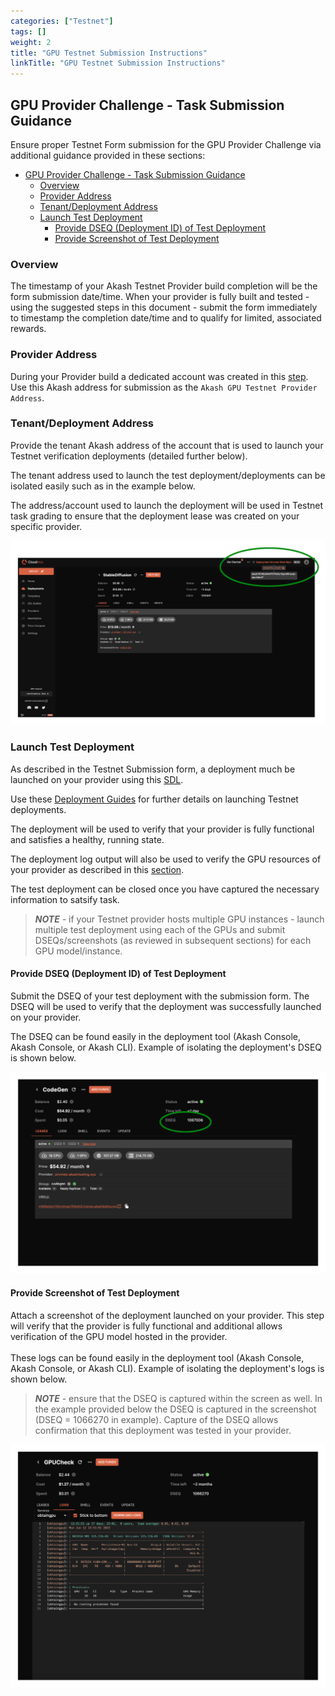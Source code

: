 ```yaml
---
categories: ["Testnet"]
tags: []
weight: 2
title: "GPU Testnet Submission Instructions"
linkTitle: "GPU Testnet Submission Instructions"
---
```


## GPU Provider Challenge - Task Submission Guidance

Ensure proper Testnet Form submission for the GPU Provider Challenge via additional guidance provided in these sections:

- [GPU Provider Challenge - Task Submission Guidance](#gpu-provider-challenge---task-submission-guidance)
  - [Overview](#overview)
  - [Provider Address](#provider-address)
  - [Tenant/Deployment Address](#tenantdeployment-address)
  - [Launch Test Deployment](#launch-test-deployment)
    - [Provide DSEQ (Deployment ID) of Test Deployment](#provide-dseq-deployment-id-of-test-deployment)
    - [Provide Screenshot of Test Deployment](#provide-screenshot-of-test-deployment)

### Overview

The timestamp of your Akash Testnet Provider build completion will be the form submission date/time. When your provider is fully built and tested - using the suggested steps in this document - submit the form immediately to timestamp the completion date/time and to qualify for limited, associated rewards.

### Provider Address

During your Provider build a dedicated account was created in this [step](https://akash.network/docs/deployments/sandbox/installation/). Use this Akash address for submission as the `Akash GPU Testnet Provider Address`.

### Tenant/Deployment Address

Provide the tenant Akash address of the account that is used to launch your Testnet verification deployments (detailed further below).

The tenant address used to launch the test deployment/deployments can be isolated easily such as in the example below.

The address/account used to launch the deployment will be used in Testnet task grading to ensure that the deployment lease was created on your specific provider.

![](../../assets/tenantAddress.png)

### Launch Test Deployment

As described in the Testnet Submission form, a deployment much be launched on your provider using this [SDL](https://gist.github.com/chainzero/86402b1ab2cef63a7e83d4fbad73b0e0).

Use these [Deployment Guides](/docs/testnet/gpu-testnet-client-instructions/) for further details on launching Testnet deployments.

The deployment will be used to verify that your provider is fully functional and satisfies a healthy, running state.

The deployment log output will also be used to verify the GPU resources of your provider as described in this [section](#provide-screenshot-of-test-deployment).

The test deployment can be closed once you have captured the necessary information to satsify task.

> _**NOTE**_ - if your Testnet provider hosts multiple GPU instances - launch multiple test deployment using each of the GPUs and submit DSEQs/screenshots (as reviewed in subsequent sections) for each GPU model/instance.

#### Provide DSEQ (Deployment ID) of Test Deployment

Submit the DSEQ of your test deployment with the submission form. The DSEQ will be used to verify that the deployment was successfully launched on your provider.

The DSEQ can be found easily in the deployment tool (Akash Console, Akash Console, or Akash CLI). Example of isolating the deployment's DSEQ is shown below.

![](../../assets/isoalteDSEQ.png)

#### Provide Screenshot of Test Deployment

Attach a screenshot of the deployment launched on your provider. This step will verify that the provider is fully functional and additional allows verification of the GPU model hosted in the provider.\
\
These logs can be found easily in the deployment tool (Akash Console, Akash Console, or Akash CLI). Example of isolating the deployment's logs is shown below.

> _**NOTE**_ - ensure that the DSEQ is captured within the screen as well. In the example provided below the DSEQ is captured in the screenshot (DSEQ = 1066270 in example). Capture of the DSEQ allows confirmation that this deployment was tested in your provider.

![](../../assets/gpuCheck.png)
